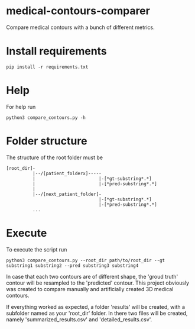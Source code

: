 # medical-contours-comparer
Compare medical contours with a bunch of different metrics.

# Install requirements
```
pip install -r requirements.txt
```

# Help
For help run
```
python3 compare_contours.py -h
```

# Folder structure
The structure of the root folder must be

```
[root_dir]-
          |--/[patient_folderx]-----
          |                        |-[*gt-substring*.*]
          |                        |-[*pred-substring*.*]
          |
          |--/[next_patient_folder]-
                                   |-[*gt-substring*.*]
                                   |-[*pred-substring*.*]
          ...
```
# Execute
To execute the script run
```
python3 compare_contours.py --root_dir path/to/root_dir --gt substring1 substring2 --pred substring3 substring4
```

In case that each two contours are of different shape, the 'groud truth' contour will be resampled to the 'predicted' contour. This project obviously was created to compare manually and artificially created 3D medical contours.

If everything worked as expected, a folder 'results' will be created, with a subfolder named as your 'root_dir' folder. In there two files will be created, namely 'summarized_results.csv' and 'detailed_results.csv'.
